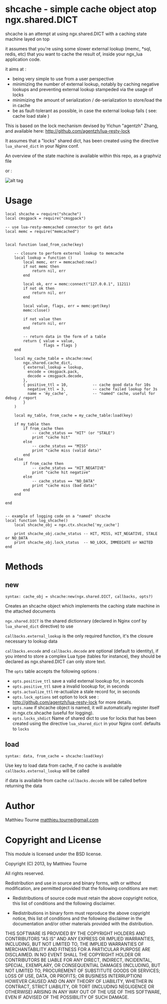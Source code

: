 shcache - simple cache object atop ngx.shared.DICT
==================================================

shcache is an attempt at using ngx.shared.DICT with a caching state machine layed on top

it assumes that you're using some slower external lookup (memc, *sql, redis, etc) that you
want to cache the result of, inside your ngx_lua application code.

it aims at :

* being very simple to use from a user perspective
* minimizing the number of external lookup, notably by caching negative lookups and preventing
external lookup stampeded via the usage of locks
* minimizing the amount of serialization / de-serialization to store/load the in cache
* be as fault-tolerant as possible, in case the external lookup fails ( see: cache load stale )


This is based on the lock mechanism devised by Yichun "agentzh" Zhang, and available here:
http://github.com/agentzh/lua-resty-lock

It assumes that a "locks" shared dict, has been created using the directive
`lua_shared_dict` in your Nginx conf.

An overview of the state machine is available within this repo, as a graphviz file

or :

![alt tag](https://raw.github.com/mtourne/ngx.shcache/master/shcache.gif)


Usage
=====

    local shcache = require("shcache")
    local cmsgpack = require("cmsgpack")

    -- use lua-resty-memcached connector to get data
    local memc = require("memcached")


    local function load_from_cache(key)

        -- closure to perform external lookup to memcache
        local lookup = function ()
            local memc, err = memcached:new()
            if not memc then
                return nil, err
            end

            local ok, err = memc:connect("127.0.0.1", 11211)
            if not ok then
                return nil, err
            end

            local value, flags, err = memc:get(key)
            memc:close()

            if not value then
                return nil, err
            end

            -- return data in the form of a table
            return { value = value,
                     flags = flags }
        end

        local my_cache_table = shcache:new(
            ngx.shared.cache_dict,
            { external_lookup = lookup,
              encode = cmsgpack.pack,
              decode = cmsgpack.decode,
            },
            { positive_ttl = 10,           -- cache good data for 10s
              negative_ttl = 3,            -- cache failed lookup for 3s
              name = 'my_cache',           -- "named" cache, useful for debug / report
            }
        )

        local my_table, from_cache = my_cache_table:load(key)

        if my_table then
            if from_cache then
                -- cache_status == "HIT" (or "STALE")
                print "cache hit"
            else
                -- cache_status == "MISS"
                print "cache miss (valid data)"
            end
        else
            if from_cache then
                -- cache_status == "HIT_NEGATIVE"
                print "cache hit negative"
            else
                -- cache_status == "NO_DATA"
                print "cache miss (bad data)"
            end
        end

    end


    -- example of logging code on a "named" shcache
    local function log_shcache()
        local shcache_obj = ngx.ctx.shcache['my_cache']

        print shcache_obj.cache_status -- HIT, MISS, HIT_NEGATIVE, STALE or NO_DATA
        print shcache_obj.lock_status  -- NO_LOCK, IMMEDIATE or WAITED
    end



Methods
=======

new
---

`syntax: cache_obj = shcache:new(ngx.shared.DICT, callbacks, opts?)`

Creates an shcache object which implements the caching state machine in the attached documents

`ngx.shared.DICT` is the shared dictionnary (declared in Nginx conf by `lua_shared_dict` directive) to use

`callbacks.external_lookup` is the only required function, it's the closure necessary to lookup data

`callbacks.encode` and `callbacks.decode` are optional (default to identity), if you intend to store a complex
Lua type (tables for instance), they should be declared as ngx.shared.DICT can only store text.

The `opts` table accepts the following options :

* `opts.positive_ttl`
save a valid external loookup for, in seconds
* `opts.positive_ttl`
save a invalid loookup for, in seconds
* `opts.actualize_ttl`
re-actualize a stale record for, in seconds
* `opts.lock_options`
set option to lock see : http://github.com/agentzh/lua-resty-lock for more details.
* `opts.name`
if shcache object is named, it will automatically register itself in ngx.ctx.shcache (useful for logging).
* `opts.locks_shdict`
Name of shared dict to use for locks that has been created using the directive `lua_shared_dict` in your Nginx conf.
defaults to `locks`

load
----

`syntax: data, from_cache = shcache:load(key)`

Use key to load data from cache, if no cache is available `callbacks.external_lookup` will be called

if data is available from cache `callbacks.decode` will be called before returning the data


Author
======

Matthieu Tourne <matthieu.tourne@gmail.com>


Copyright and License
=====================

This module is licensed under the BSD license.

Copyright (C) 2013, by Matthieu Tourne

All rights reserved.

Redistribution and use in source and binary forms, with or without modification, are permitted provided that the following conditions are met:

* Redistributions of source code must retain the above copyright notice, this list of conditions and the following disclaimer.

* Redistributions in binary form must reproduce the above copyright notice, this list of conditions and the following disclaimer in the documentation and/or other materials provided with the distribution.

THIS SOFTWARE IS PROVIDED BY THE COPYRIGHT HOLDERS AND CONTRIBUTORS "AS IS" AND ANY EXPRESS OR IMPLIED WARRANTIES, INCLUDING, BUT NOT LIMITED TO, THE IMPLIED WARRANTIES OF MERCHANTABILITY AND FITNESS FOR A PARTICULAR PURPOSE ARE DISCLAIMED. IN NO EVENT SHALL THE COPYRIGHT HOLDER OR CONTRIBUTORS BE LIABLE FOR ANY DIRECT, INDIRECT, INCIDENTAL, SPECIAL, EXEMPLARY, OR CONSEQUENTIAL DAMAGES (INCLUDING, BUT NOT LIMITED TO, PROCUREMENT OF SUBSTITUTE GOODS OR SERVICES; LOSS OF USE, DATA, OR PROFITS; OR BUSINESS INTERRUPTION) HOWEVER CAUSED AND ON ANY THEORY OF LIABILITY, WHETHER IN CONTRACT, STRICT LIABILITY, OR TORT (INCLUDING NEGLIGENCE OR OTHERWISE) ARISING IN ANY WAY OUT OF THE USE OF THIS SOFTWARE, EVEN IF ADVISED OF THE POSSIBILITY OF SUCH DAMAGE.
